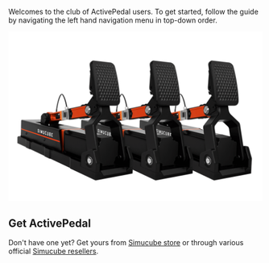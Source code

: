 Welcomes to the club of ActivePedal users. To get started, follow the guide by navigating the left hand navigation menu in top-down order.

![](assets/triple%20activepedals.png)

## Get ActivePedal

Don't have one yet? Get yours from [Simucube store](https://simucube.com/simucubeactivepedal/) or through various official [Simucube resellers](https://simucube.com/resellers/).
